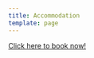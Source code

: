```yaml
---
title: Accommodation
template: page
---
```

<div class="ftb-widget" data-id="21663"data-token="4hhkuL8RDdgYowsN9PYQgpO5ppq1TLGqZZMFdQbwZLFKNemSITMr1vNYkhciS"></div>

<a href="https://portal.freetobook.com/reservations?w_id=21663&w_tkn=4hhkuL8RDdgYowsN9PYQgpO5ppq1TLGqZZMFdQbwZLFKNemSITMr1vNYkhciS">Click here to book now!</a>